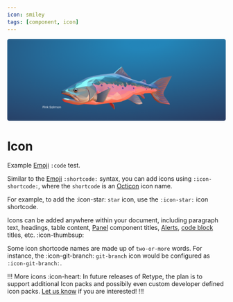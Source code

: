 ```yaml
---
icon: smiley
tags: [component, icon]
---
```

![](/static/headers/header-27.png)

# Icon

Example [Emoji](emoji.md) `:code` test.

Similar to the [Emoji](emoji.md) `:shortcode:` syntax, you can add icons using `:icon-shortcode:`, where the `shortcode` is an [Octicon](/components/octicons.md) icon name.

For example, to add the :icon-star: `star` icon, use the `:icon-star:` icon shortcode.

Icons can be added anywhere within your document, including paragraph text, headings, table content, [Panel](panel.md) component titles, [Alerts](alert.md), [code block](code-block.md) titles, etc. :icon-thumbsup:

Some icon shortcode names are made up of `two-or-more` words. For instance, the :icon-git-branch: `git-branch` icon would be configured as `:icon-git-branch:`.

!!! More icons :icon-heart:
In future releases of Retype, the plan is to support additional Icon packs and possibily even custom developer defined icon packs. [Let us know](https://github.com/retypeapp/retype/issues/) if you are interested!
!!!

